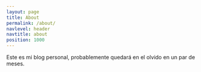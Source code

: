 ```yaml
---
layout: page
title: About
permalink: /about/
navlevel: header
navtitle: about
position: 1000
---
```


Este es mi blog personal, probablemente quedará en el olvido en un par de meses.
